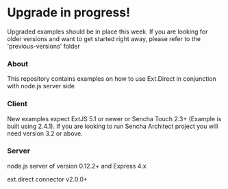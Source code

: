 # Upgrade in progress!
Upgraded examples should be in place this week. If you are looking for older versions and want to get started right away, please refer to the 'previous-versions' folder

### About
This repository contains examples on how to use Ext.Direct in conjunction with node.js server side


### Client
New examples expect ExtJS 5.1 or newer or Sencha Touch 2.3+ (Example is built using 2.4.1).
If you are looking to run Sencha Architect project you will need version 3.2 or above.

### Server
node.js server of version 0.12.2+ and Express 4.x

ext.direct connector v2.0.0+
